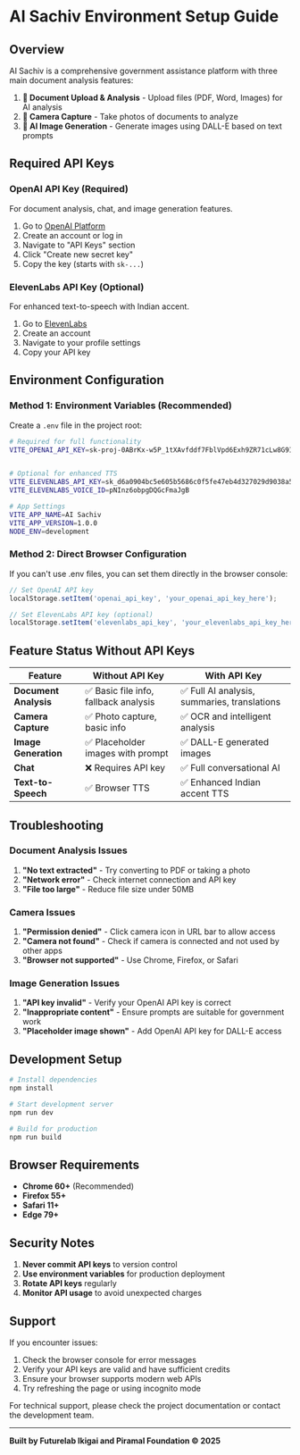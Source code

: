 # AI Sachiv Environment Setup Guide

## Overview
AI Sachiv is a comprehensive government assistance platform with three main document analysis features:

1. **📄 Document Upload & Analysis** - Upload files (PDF, Word, Images) for AI analysis
2. **📸 Camera Capture** - Take photos of documents to analyze 
3. **🎨 AI Image Generation** - Generate images using DALL-E based on text prompts

## Required API Keys

### OpenAI API Key (Required)
For document analysis, chat, and image generation features.

1. Go to [OpenAI Platform](https://platform.openai.com/api-keys)
2. Create an account or log in
3. Navigate to "API Keys" section
4. Click "Create new secret key"
5. Copy the key (starts with `sk-...`)

### ElevenLabs API Key (Optional)
For enhanced text-to-speech with Indian accent.

1. Go to [ElevenLabs](https://elevenlabs.io/)
2. Create an account
3. Navigate to your profile settings
4. Copy your API key

## Environment Configuration

### Method 1: Environment Variables (Recommended)
Create a `.env` file in the project root:

```bash
# Required for full functionality
VITE_OPENAI_API_KEY=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


# Optional for enhanced TTS
VITE_ELEVENLABS_API_KEY=sk_d6a0904bc5e605b5686c0f5fe47eb4d327029d9038a5ca2b
VITE_ELEVENLABS_VOICE_ID=pNInz6obpgDQGcFmaJgB

# App Settings
VITE_APP_NAME=AI Sachiv
VITE_APP_VERSION=1.0.0
NODE_ENV=development
```

### Method 2: Direct Browser Configuration
If you can't use .env files, you can set them directly in the browser console:

```javascript
// Set OpenAI API key
localStorage.setItem('openai_api_key', 'your_openai_api_key_here');

// Set ElevenLabs API key (optional)
localStorage.setItem('elevenlabs_api_key', 'your_elevenlabs_api_key_here');
```

## Feature Status Without API Keys

| Feature | Without API Key | With API Key |
|---------|----------------|--------------|
| **Document Analysis** | ✅ Basic file info, fallback analysis | ✅ Full AI analysis, summaries, translations |
| **Camera Capture** | ✅ Photo capture, basic info | ✅ OCR and intelligent analysis |
| **Image Generation** | ✅ Placeholder images with prompt | ✅ DALL-E generated images |
| **Chat** | ❌ Requires API key | ✅ Full conversational AI |
| **Text-to-Speech** | ✅ Browser TTS | ✅ Enhanced Indian accent TTS |

## Troubleshooting

### Document Analysis Issues
1. **"No text extracted"** - Try converting to PDF or taking a photo
2. **"Network error"** - Check internet connection and API key
3. **"File too large"** - Reduce file size under 50MB

### Camera Issues
1. **"Permission denied"** - Click camera icon in URL bar to allow access
2. **"Camera not found"** - Check if camera is connected and not used by other apps
3. **"Browser not supported"** - Use Chrome, Firefox, or Safari

### Image Generation Issues
1. **"API key invalid"** - Verify your OpenAI API key is correct
2. **"Inappropriate content"** - Ensure prompts are suitable for government work
3. **"Placeholder image shown"** - Add OpenAI API key for DALL-E access

## Development Setup

```bash
# Install dependencies
npm install

# Start development server
npm run dev

# Build for production
npm run build
```

## Browser Requirements

- **Chrome 60+** (Recommended)
- **Firefox 55+**
- **Safari 11+**
- **Edge 79+**

## Security Notes

1. **Never commit API keys** to version control
2. **Use environment variables** for production deployment
3. **Rotate API keys** regularly
4. **Monitor API usage** to avoid unexpected charges

## Support

If you encounter issues:

1. Check the browser console for error messages
2. Verify your API keys are valid and have sufficient credits
3. Ensure your browser supports modern web APIs
4. Try refreshing the page or using incognito mode

For technical support, please check the project documentation or contact the development team.

---

**Built by Futurelab Ikigai and Piramal Foundation © 2025** 
